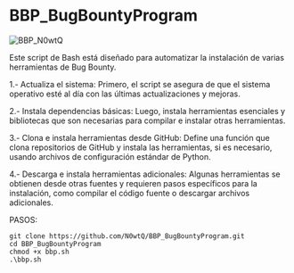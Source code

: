 # BBP_BugBountyProgram

![BBP_N0wtQ](https://github.com/user-attachments/assets/172bc380-e124-4664-a37e-e86f23ea9bb2)

Este script de Bash está diseñado para automatizar la instalación de varias herramientas de Bug Bounty. 

1.- Actualiza el sistema: Primero, el script se asegura de que el sistema operativo esté al día con las últimas actualizaciones y mejoras.

2.- Instala dependencias básicas: Luego, instala herramientas esenciales y bibliotecas que son necesarias para compilar e instalar otras herramientas.

3.- Clona e instala herramientas desde GitHub: Define una función que clona repositorios de GitHub y instala las herramientas, si es necesario, usando archivos de configuración estándar de Python.

4.- Descarga e instala herramientas adicionales: Algunas herramientas se obtienen desde otras fuentes y requieren pasos específicos para la instalación, como compilar el código fuente o descargar archivos adicionales.

PASOS:
```
git clone https://github.com/N0wtQ/BBP_BugBountyProgram.git
cd BBP_BugBountyProgram
chmod +x bbp.sh
.\bbp.sh
